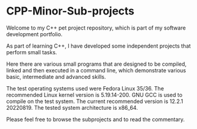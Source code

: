 # CPP-Minor-Sub-projects
Welcome to my C++ pet project repository, which is part of my software development portfolio.

As part of learning C++, I have developed some independent projects that perform small tasks.

Here there are various small programs that are designed to be compiled, linked and then executed in a command line, which demonstrate various basic, intermediate and advanced skills.

The test operating systems used were Fedora Linux 35/36.
The recommended Linux kernel version is 5.19.14-200.
GNU GCC is used to compile on the test system.
The current recommended version is 12.2.1 20220819.
The tested system architecture is x86_64.

Please feel free to browse the subprojects and to read the commentary.

